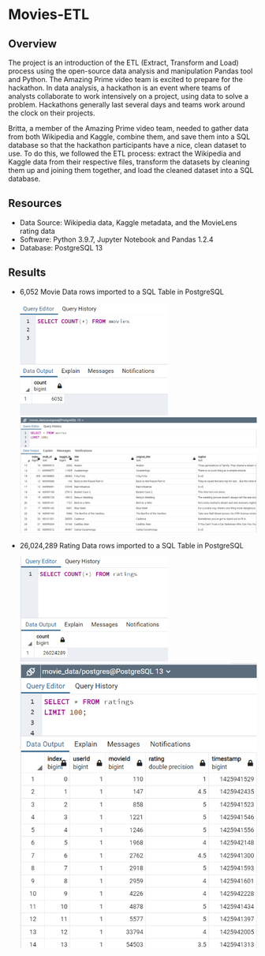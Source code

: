 # Movies-ETL

## Overview

The project is an introduction of the ETL (Extract, Transform and Load) process using the open-source data analysis and manipulation Pandas tool and Python. The Amazing Prime video team is excited to prepare for the hackathon. In data analysis, a hackathon is an event where teams of analysts collaborate to work intensively on a project, using data to solve a problem. Hackathons generally last several days and teams work around the clock on their projects.

Britta, a member of the Amazing Prime video team, needed to gather data from both Wikipedia and Kaggle, combine them, and save them into a SQL database so that the hackathon participants have a nice, clean dataset to use. To do this, we followed the ETL process: extract the Wikipedia and Kaggle data from their respective files, transform the datasets by cleaning them up and joining them together, and load the cleaned dataset into a SQL database.

## Resources

  - Data Source: Wikipedia data, Kaggle metadata, and the MovieLens rating data
  - Software: Python 3.9.7, Jupyter Notebook and Pandas 1.2.4
  - Database: PostgreSQL 13

## Results

 - 6,052 Movie Data rows imported to a SQL Table in PostgreSQL
   
   <img src="Resources/movies_query.PNG" width="300" />
   
   <img src="Resources/movies_table.PNG" width="600" />
   
 - 26,024,289 Rating Data rows imported to a SQL Table in PostgreSQL
    
   <img src="Resources/ratings_query.PNG" width="300" />
   
   <img src="Resources/ratings_table.PNG" width="600" />
